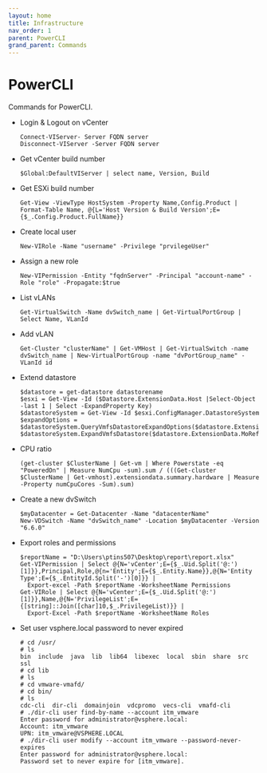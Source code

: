 ```yaml
---
layout: home
title: Infrastructure
nav_order: 1
parent: PowerCLI
grand_parent: Commands
---
```


PowerCLI
=======

Commands for PowerCLI.

- Login & Logout on vCenter
  ```
  Connect-VIServer- Server FQDN server
  Disconnect-VIServer -Server FQDN server
  ```
- Get vCenter build number
  ```
  $Global:DefaultVIServer | select name, Version, Build
  ```
- Get ESXi build number
  ```
  Get-View -ViewType HostSystem -Property Name,Config.Product | Format-Table Name, @{L='Host Version & Build Version';E={$_.Config.Product.FullName}}
  ```
- Create local user
  ```
  New-VIRole -Name "username" -Privilege "prvilegeUser"
  ```
- Assign a new role
  ```
  New-VIPermission -Entity "fqdnServer" -Principal "account-name" -Role "role" -Propagate:$true
  ```
- List vLANs
  ```
  Get-VirtualSwitch -Name dvSwitch_name | Get-VirtualPortGroup | Select Name, VLanId
  ```
- Add vLAN
  ```
  Get-Cluster "clusterName" | Get-VMHost | Get-VirtualSwitch -name dvSwitch_name | New-VirtualPortGroup -name "dvPortGroup_name" -VLanId id
  ```
- Extend datastore
  ```
  $datastore = get-datastore datastorename
  $esxi = Get-View -Id ($Datastore.ExtensionData.Host |Select-Object -last 1 | Select -ExpandProperty Key)
  $datastoreSystem = Get-View -Id $esxi.ConfigManager.DatastoreSystem
  $expandOptions = $datastoreSystem.QueryVmfsDatastoreExpandOptions($datastore.ExtensionData.MoRef)
  $datastoreSystem.ExpandVmfsDatastore($datastore.ExtensionData.MoRef,$expandOptions.spec)
  ```
- CPU ratio
  ```
  (get-cluster $ClusterName | Get-vm | Where Powerstate -eq "PoweredOn" | Measure NumCpu -sum).sum / (((Get-cluster $ClusterName | Get-vmhost).extensiondata.summary.hardware | Measure -Property numCpuCores -Sum).sum)
  ```
- Create a new dvSwitch
  ```
  $myDatacenter = Get-Datacenter -Name "datacenterName"
  New-VDSwitch -Name "dvSwitch_name" -Location $myDatacenter -Version "6.6.0"
  ```
- Export roles and permissions
  ```
  $reportName = "D:\Users\ptins507\Desktop\report\report.xlsx"
  Get-VIPermission | Select @{N='vCenter';E={$_.Uid.Split('@:')[1]}},Principal,Role,@{n='Entity';E={$_.Entity.Name}},@{N='Entity Type';E={$_.EntityId.Split('-')[0]}} | 
    Export-excel -Path $reportName -WorksheetName Permissions
  Get-VIRole | Select @{N='vCenter';E={$_.Uid.Split('@:')[1]}},Name,@{N='PrivilegeList';E={[string]::Join([char]10,$_.PrivilegeList)}} | 
    Export-Excel -Path $reportName -WorksheetName Roles
  ```
- Set user vsphere.local password to never expired
  ```
  # cd /usr/
  # ls
  bin  include  java  lib  lib64  libexec  local  sbin  share  src  ssl
  # cd lib
  # ls
  # cd vmware-vmafd/
  # cd bin/
  # ls
  cdc-cli  dir-cli  domainjoin  vdcpromo  vecs-cli  vmafd-cli
  # ./dir-cli user find-by-name --account itm_vmware
  Enter password for administrator@vsphere.local:
  Account: itm_vmware
  UPN: itm_vmware@VSPHERE.LOCAL
  # ./dir-cli user modify --account itm_vmware --password-never-expires
  Enter password for administrator@vsphere.local:
  Password set to never expire for [itm_vmware].
  ```
